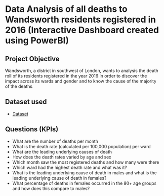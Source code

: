 # Data Analysis of all deaths to Wandsworth residents registered in 2016 (Interactive Dashboard created using PowerBI)
## Project Objective
Wandsworth, a district in southwest of London, wants to analysis the death roll of its residents registered in the year 2016 in order to discover the impact across its wards and gender and to know the cause of the majority of the deaths.

## Dataset used 
- <a href=https://github.com/Obabtd/My_Project_Work/blob/main/Wandsworth%20county%20Data.xlsx>Dataset</a>

## Questions (KPIs) 
- What are the number of deaths per month
- What is the death rate (calculated per 100,000 population) per ward
- What are the leading underlying causes of death
- How does the death rates varied by age and sex
- Which month saw the most registered deaths and how many were there
- Which ward had the highest death rate and what was it?
- What is the leading underlying cause of death in males and what is the leading underlying cause of death in females?
- What percentage of deaths in females occurred in the 80+ age groups and how does this compare to males?

